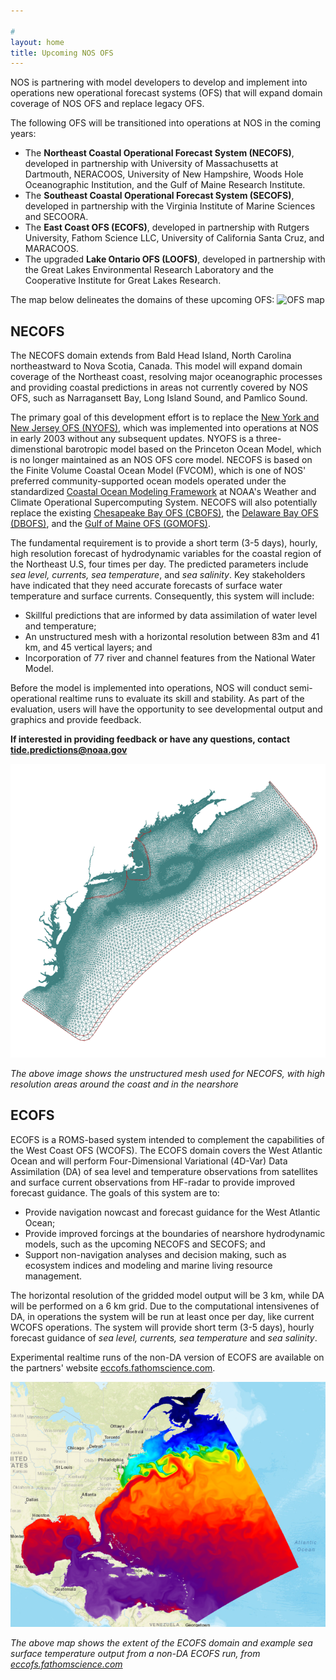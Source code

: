 ```yaml
---

#
layout: home
title: Upcoming NOS OFS
---
```


NOS is partnering with model developers to develop and implement into operations new operational forecast systems (OFS) that will expand domain coverage of NOS OFS and replace legacy OFS. 

The following OFS will be transitioned into operations at NOS in the coming years:
* The **Northeast Coastal Operational Forecast System (NECOFS)**, developed in partnership with University of Massachusetts at Dartmouth, NERACOOS, University of New Hampshire, Woods Hole Oceanographic Institution, and the Gulf of Maine Research Institute.
* The **Southeast Coastal Operational Forecast System (SECOFS)**, developed in partnership with the Virginia Institute of Marine Sciences and SECOORA.
* The **East Coast OFS (ECOFS)**, developed in partnership with Rutgers University, Fathom Science LLC, University of California Santa Cruz, and MARACOOS.
* The upgraded **Lake Ontario OFS (LOOFS)**, developed in partnership with the Great Lakes Environmental Research Laboratory and the Cooperative Institute for Great Lakes Research.

The map below delineates the domains of these upcoming OFS:
![OFS map](https://raw.githubusercontent.com/NOAA-CO-OPS/NOS-OFS-in-dev/refs/heads/main/images/OFS-domains.png "Map of existing and future OFS coverage")

## NECOFS
The NECOFS domain extends from Bald Head Island, North Carolina northeastward to Nova Scotia, Canada. This model will expand domain coverage of the Northeast coast, resolving major oceanographic processes and providing coastal predictions in areas not currently covered by NOS OFS, such as Narragansett Bay, Long Island Sound, and Pamlico Sound.

The primary goal of this development effort is to replace the [New York and New Jersey OFS (NYOFS)](https://tidesandcurrents.noaa.gov/ofs/nyofs/nyofs.html), which was implemented into operations at NOS in early 2003 without any subsequent updates. NYOFS is a three-dimenstional barotropic model based on the Princeton Ocean Model, which is no longer maintained as an NOS OFS core model. NECOFS is based on the Finite Volume Coastal Ocean Model (FVCOM), which is one of NOS' preferred community-supported ocean models operated under the standardized [Coastal Ocean Modeling Framework](https://tidesandcurrents.noaa.gov/publications/NOAA_Technical_Report_NOS_COOPS_069.pdf) at NOAA's Weather and Climate Operational Supercomputing System. NECOFS will also potentially replace the existing [Chesapeake Bay OFS (CBOFS)](https://tidesandcurrents.noaa.gov/ofs/cbofs/cbofs.html), the [Delaware Bay OFS (DBOFS)](https://tidesandcurrents.noaa.gov/ofs/dbofs/dbofs.html), and the [Gulf of Maine OFS (GOMOFS)](https://tidesandcurrents.noaa.gov/ofs/gomofs/gomofs.html).
 
The fundamental requirement is to provide a short term (3-5 days), hourly, high resolution forecast of hydrodynamic variables for the coastal region of the Northeast U.S, four times per day. The predicted parameters include *sea level, currents, sea temperature*, and *sea salinity*. Key stakeholders have indicated that they need accurate forecasts of surface water temperature and surface currents. Consequently, this system will include:
* Skillful predictions that are informed by data assimilation of water level and temperature;
* An unstructured mesh with a horizontal resolution between 83m and 41 km, and 45 vertical layers; and
* Incorporation of 77 river and channel features from the National Water Model.

Before the model is implemented into operations, NOS will conduct semi-operational realtime runs to evaluate its skill and stability. As part of the evaluation, users will have the opportunity to see developmental output and graphics and provide feedback.

**If interested in providing feedback or have any questions, contact [tide.predictions@noaa.gov](tide.predictions@noaa.gov)**

![NECOFS mesh](https://raw.githubusercontent.com/NOAA-CO-OPS/NOS-OFS-in-dev/refs/heads/main/images/NECOFS-mesh.png "Map of unstructured, FVCOM-based NECOFS mesh")

*The above image shows the unstructured mesh used for NECOFS, with high resolution areas around the coast and in the nearshore*

## ECOFS

ECOFS is a ROMS-based system intended to complement the capabilities of the West Coast OFS (WCOFS). The ECOFS domain covers the West Atlantic Ocean and will perform Four-Dimensional Variational (4D-Var) Data Assimilation (DA) of sea level and temperature observations from satellites and surface current observations from HF-radar to provide improved forecast guidance. The goals of this system are to:
* Provide navigation nowcast and forecast guidance for the West Atlantic Ocean;
* Provide improved forcings at the boundaries of nearshore hydrodynamic models, such as the upcoming NECOFS and SECOFS; and
* Support non-navigation analyses and decision making, such as ecosystem indices and modeling and marine living resource management.

The horizontal resolution of the gridded model output will be 3 km, while DA will be performed on a 6 km grid. Due to the computational intensivenes of DA, in operations the system will be run at least once per day, like current WCOFS operations. The system will provide short term (3-5 days), hourly forecast guidance of *sea level, currents, sea temperature* and *sea salinity*.

Experimental realtime runs of the non-DA version of ECOFS are available on the partners' website [eccofs.fathomscience.com](https://eccofs.fathomscience.com/).

![ECOFS example output](https://raw.githubusercontent.com/NOAA-CO-OPS/NOS-OFS-in-dev/refs/heads/main/images/ECOFS-output.png "Map of ECOFS domain and example sea surface temperature output from a non-DA run")

*The above map shows the extent of the ECOFS domain and example sea surface temperature output from a non-DA ECOFS run, from [eccofs.fathomscience.com](https://eccofs.fathomscience.com/)*










